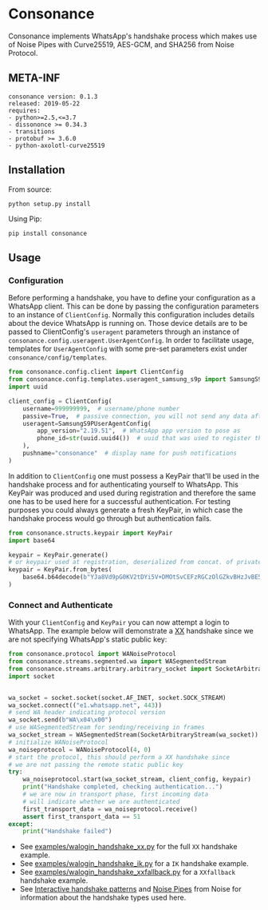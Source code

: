 # Consonance

Consonance implements WhatsApp's handshake process which makes use of Noise Pipes with Curve25519, AES-GCM,
and SHA256 from Noise Protocol.

## META-INF
```
consonance version: 0.1.3
released: 2019-05-22
requires:
- python>=2.5,<=3.7
- dissononce >= 0.34.3
- transitions
- protobuf >= 3.6.0
- python-axolotl-curve25519
```

## Installation

From source:
```
python setup.py install
```
Using Pip:
```
pip install consonance
```

## Usage

### Configuration

Before performing a handshake, you have to define your configuration as a WhatsApp client. This can be done by passing
the configuration parameters to an instance of ```ClientConfig```. Normally this configuration includes details about
the device WhatsApp is running on. Those device details are to be passed to ClientConfig's ```useragent``` parameters
through an instance of ```consonance.config.useragent.UserAgentConfig```. In order to facilitate usage, 
templates for ```UserAgentConfig``` with some pre-set parameters exist under ```consonance/config/templates```. 

```python
from consonance.config.client import ClientConfig
from consonance.config.templates.useragent_samsung_s9p import SamsungS9PUserAgentConfig
import uuid

client_config = ClientConfig(
    username=999999999,  # username/phone number
    passive=True,  # passive connection, you will not send any data after handshake, only receive
    useragent=SamsungS9PUserAgentConfig(
        app_version="2.19.51",  # WhatsApp app version to pose as
        phone_id=str(uuid.uuid4())  # uuid that was used to register the aforementioned username
    ),
    pushname="consonance"  # display name for push notifications
)
```

In addition to ```ClientConfig``` one must possess a KeyPair that'll be used in the handshake process and for
authenticating yourself to WhatsApp. This KeyPair was produced and used during registration and therefore the 
same one has to be used here for a successful authentication. For testing purposes you could always generate a
fresh KeyPair, in which case the handshake process would go through but authentication fails.

```python
from consonance.structs.keypair import KeyPair
import base64

keypair = KeyPair.generate()
# or keypair used at registration, deserialized from concat. of private_bytes and public_bytes
keypair = KeyPair.from_bytes(
    base64.b64decode(b"YJa8Vd9pG0KV2tDYi5V+DMOtSvCEFzRGCzOlGZkvBHzJvBE5C3oC2Fruniw0GBGo7HHgR4TjvjI3C9AihStsVg==")
)
```

### Connect and Authenticate

With your ```ClientConfig``` and ```KeyPair``` you can now attempt a login to WhatsApp. The example below will
demonstrate a [XX](https://noiseprotocol.org/noise.html#interactive-handshake-patterns-fundamental) handshake since
we are not specifying WhatsApp's static public key:

```python
from consonance.protocol import WANoiseProtocol
from consonance.streams.segmented.wa import WASegmentedStream
from consonance.streams.arbitrary.arbitrary_socket import SocketArbitraryStream
import socket


wa_socket = socket.socket(socket.AF_INET, socket.SOCK_STREAM)
wa_socket.connect(("e1.whatsapp.net", 443))
# send WA header indicating protocol version
wa_socket.send(b"WA\x04\x00")
# use WASegmentedStream for sending/receiving in frames
wa_socket_stream = WASegmentedStream(SocketArbitraryStream(wa_socket))
# initialize WANoiseProtocol
wa_noiseprotocol = WANoiseProtocol(4, 0)
# start the protocol, this should perform a XX handshake since
# we are not passing the remote static public key
try:
    wa_noiseprotocol.start(wa_socket_stream, client_config, keypair)
    print("Handshake completed, checking authentication...")
    # we are now in transport phase, first incoming data
    # will indicate whether we are authenticated
    first_transport_data = wa_noiseprotocol.receive()
    assert first_transport_data == 51
except:
    print("Handshake failed")
```

- See [examples/walogin_handshake_xx.py](examples/walogin_handshake_xx.py) for the full ```XX``` handshake example.
- See [examples/walogin_handshake_ik.py](examples/walogin_handshake_ik.py) for a ```IK``` handshake example.
- See [examples/walogin_handshake_xxfallback.py](examples/walogin_handshake_xxfallback.py) for a ```XXfallback```
 handshake example.
- See [Interactive handshake patterns](https://noiseprotocol.org/noise.html#interactive-handshake-patterns-fundamental)
and [Noise Pipes](https://noiseprotocol.org/noise.html#noise-pipes) from Noise for information about the handshake
types used here.
